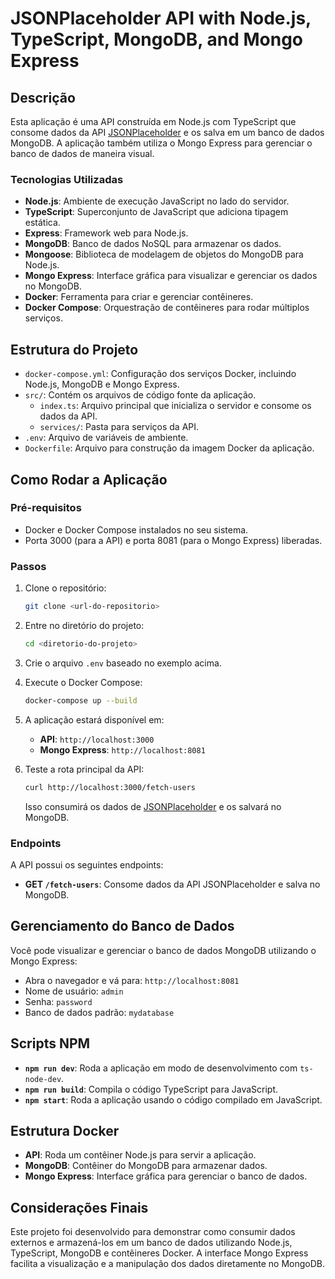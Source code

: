 
# JSONPlaceholder API with Node.js, TypeScript, MongoDB, and Mongo Express

## Descrição

Esta aplicação é uma API construída em Node.js com TypeScript que consome dados da API [JSONPlaceholder](https://jsonplaceholder.typicode.com/users) e os salva em um banco de dados MongoDB. A aplicação também utiliza o Mongo Express para gerenciar o banco de dados de maneira visual.

### Tecnologias Utilizadas

- **Node.js**: Ambiente de execução JavaScript no lado do servidor.
- **TypeScript**: Superconjunto de JavaScript que adiciona tipagem estática.
- **Express**: Framework web para Node.js.
- **MongoDB**: Banco de dados NoSQL para armazenar os dados.
- **Mongoose**: Biblioteca de modelagem de objetos do MongoDB para Node.js.
- **Mongo Express**: Interface gráfica para visualizar e gerenciar os dados no MongoDB.
- **Docker**: Ferramenta para criar e gerenciar contêineres.
- **Docker Compose**: Orquestração de contêineres para rodar múltiplos serviços.

## Estrutura do Projeto

- `docker-compose.yml`: Configuração dos serviços Docker, incluindo Node.js, MongoDB e Mongo Express.
- `src/`: Contém os arquivos de código fonte da aplicação.
  - `index.ts`: Arquivo principal que inicializa o servidor e consome os dados da API.
  - `services/`: Pasta para serviços da API.
- `.env`: Arquivo de variáveis de ambiente.
- `Dockerfile`: Arquivo para construção da imagem Docker da aplicação.

## Como Rodar a Aplicação

### Pré-requisitos

- Docker e Docker Compose instalados no seu sistema.
- Porta 3000 (para a API) e porta 8081 (para o Mongo Express) liberadas.

### Passos

1. Clone o repositório:
   ```bash
   git clone <url-do-repositorio>
   ```

2. Entre no diretório do projeto:
   ```bash
   cd <diretorio-do-projeto>
   ```

3. Crie o arquivo `.env` baseado no exemplo acima.

4. Execute o Docker Compose:
   ```bash
   docker-compose up --build
   ```

5. A aplicação estará disponível em:
   - **API**: `http://localhost:3000`
   - **Mongo Express**: `http://localhost:8081`

6. Teste a rota principal da API:
   ```bash
   curl http://localhost:3000/fetch-users
   ```

   Isso consumirá os dados de [JSONPlaceholder](https://jsonplaceholder.typicode.com/users) e os salvará no MongoDB.

### Endpoints

A API possui os seguintes endpoints:

- **GET `/fetch-users`**: Consome dados da API JSONPlaceholder e salva no MongoDB.

## Gerenciamento do Banco de Dados

Você pode visualizar e gerenciar o banco de dados MongoDB utilizando o Mongo Express:

- Abra o navegador e vá para: `http://localhost:8081`
- Nome de usuário: `admin`
- Senha: `password`
- Banco de dados padrão: `mydatabase`

## Scripts NPM

- **`npm run dev`**: Roda a aplicação em modo de desenvolvimento com `ts-node-dev`.
- **`npm run build`**: Compila o código TypeScript para JavaScript.
- **`npm start`**: Roda a aplicação usando o código compilado em JavaScript.

## Estrutura Docker

- **API**: Roda um contêiner Node.js para servir a aplicação.
- **MongoDB**: Contêiner do MongoDB para armazenar dados.
- **Mongo Express**: Interface gráfica para gerenciar o banco de dados.

## Considerações Finais

Este projeto foi desenvolvido para demonstrar como consumir dados externos e armazená-los em um banco de dados utilizando Node.js, TypeScript, MongoDB e contêineres Docker. A interface Mongo Express facilita a visualização e a manipulação dos dados diretamente no MongoDB.
